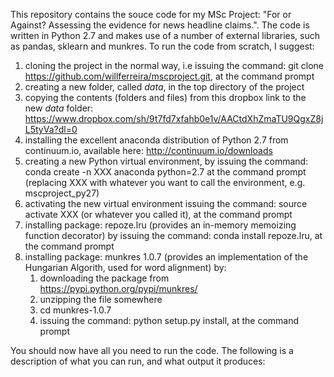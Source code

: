 This repository contains the souce code for my MSc Project: "For or Against? Assessing the evidence for news headline claims.". The code is written in Python 2.7 and makes use of a number of external libraries, such as pandas, sklearn and munkres. To run the code from scratch, I suggest:

1. cloning the project in the normal way, i.e issuing the command: git clone https://github.com/willferreira/mscproject.git, at the command prompt
2. creating a new folder, called *data*,  in the top directory of the project
3. copying the contents (folders and files) from this dropbox link to the new *data* folder: https://www.dropbox.com/sh/9t7fd7xfahb0e1v/AACtdXhZmaTU9QgxZ8jL5tyVa?dl=0
4. installing the excellent anaconda distribution of Python 2.7 from continuum.io, available here: http://continuum.io/downloads 
5. creating a new Python virtual environment, by issuing the command: conda create -n XXX anaconda python=2.7 at the command prompt (replacing XXX with whatever you want to call the environment, e.g. mscproject_py27)
6. activating the new virtual environment issuing the command: source activate XXX (or whatever you called it), at the command prompt
7. installing package: repoze.lru (provides an in-memory memoizing function decorator) by issuing the command: conda install repoze.lru, at the command prompt
8. installing package: munkres 1.0.7 (provides an implementation of the Hungarian Algorith, used for word alignment) by:
    1. downloading the package from https://pypi.python.org/pypi/munkres/
    2. unzipping the file somewhere
    3. cd munkres-1.0.7
    4. issuing the command: python setup.py install, at the command prompt

You should now have all you need to run the code. The following is a description of what you can run, and what output it produces:




